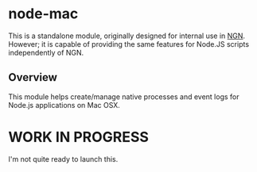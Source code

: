 # node-mac

  This is a standalone module, originally designed for internal use in [NGN](http://github.com/coreybutler/NGN).
  However; it is capable of providing the same features for Node.JS scripts
  independently of NGN.

## Overview

This module helps create/manage native processes and event logs for Node.js applications on Mac OSX.

# WORK IN PROGRESS

I'm not quite ready to launch this.